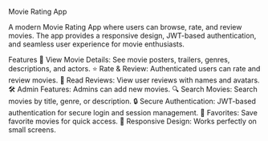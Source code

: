 Movie Rating App

A modern Movie Rating App where users can browse, rate, and review movies. The app provides a responsive design, JWT-based authentication, and seamless user experience for movie enthusiasts.

Features
🎥 View Movie Details: See movie posters, trailers, genres, descriptions, and actors.
⭐ Rate & Review: Authenticated users can rate and review movies.
📝 Read Reviews: View user reviews with names and avatars.
🛠️ Admin Features: Admins can add new movies.
🔍 Search Movies: Search movies by title, genre, or description.
🔒 Secure Authentication: JWT-based authentication for secure login and session management.
💾 Favorites: Save favorite movies for quick access.
🎨 Responsive Design: Works perfectly on small screens.
